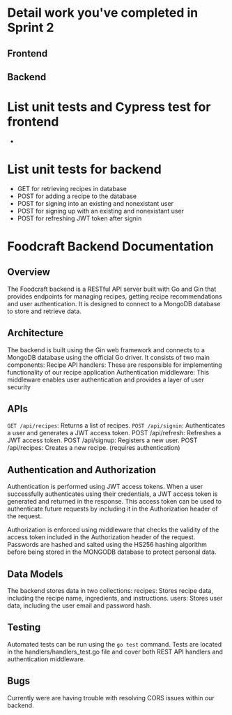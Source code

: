 
# Detail work you've completed in Sprint 2
**Frontend**
- 

**Backend**
- 

# List unit tests and Cypress test for frontend
- 

# List unit tests for backend
- GET for retrieving recipes in database
- POST for adding a recipe to the database
- POST for signing into an existing and nonexistant user
- POST for signing up with an existing and nonexistant user
- POST for refreshing JWT token after signin

# Foodcraft Backend Documentation
## Overview
The Foodcraft backend is a RESTful API server built with Go and Gin that provides endpoints for managing recipes, getting recipe recommendations and user authentication. It is designed to connect to a MongoDB database to store and retrieve data.
## Architecture
The backend is built using the Gin web framework and connects to a MongoDB database using the official Go driver. It consists of two main components:
Recipe API handlers: These are responsible for implementing functionality of our recipe application 
Authentication middleware: This middleware enables user authentication and provides a layer of user security
## APIs
`GET /api/recipes`: Returns a list of recipes.
`POST /api/signin`: Authenticates a user and generates a JWT access token.
POST /api/refresh: Refreshes a JWT access token.
POST /api/signup: Registers a new user.
POST /api/recipes: Creates a new recipe. (requires authentication)
## Authentication and Authorization
Authentication is performed using JWT access tokens. When a user successfully authenticates using their credentials, a JWT access token is generated and returned in the response. This access token can be used to authenticate future requests by including it in the Authorization header of the request.

Authorization is enforced using middleware that checks the validity of the access token included in the Authorization header of the request. 
Passwords are hashed and salted using the HS256 hashing algorithm before being stored in the MONGODB database to protect personal data.
## Data Models
The backend stores data in two collections:
recipes: Stores recipe data, including the recipe name, ingredients, and instructions.
users: Stores user data, including the user email and password hash.
## Testing
Automated tests can be run using the `go test` command. Tests are located in the handlers/handlers_test.go file and cover both REST API handlers and authentication middleware.
## Bugs
Currently were are having trouble with resolving CORS issues within our backend.
